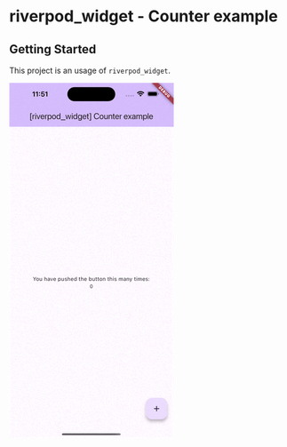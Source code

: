 # riverpod_widget - Counter example

## Getting Started

This project is an usage of `riverpod_widget`.

![counter example](../_preview/riverpod_widget_counter.gif)